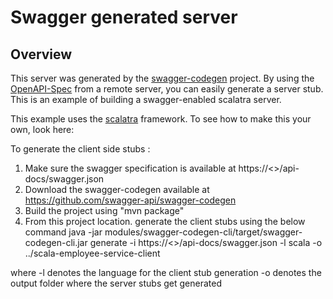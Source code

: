 # Swagger generated server

## Overview
This server was generated by the [swagger-codegen](https://github.com/swagger-api/swagger-codegen) project.  By using the 
[OpenAPI-Spec](https://github.com/swagger-api/swagger-core/wiki) from a remote server, you can easily generate a server stub.  This
is an example of building a swagger-enabled scalatra server.

This example uses the [scalatra](http://scalatra.org/) framework.  To see how to make this your own, look here:


To generate the client side stubs :

1. Make sure the swagger specification is available at https://<>/api-docs/swagger.json
2. Download the swagger-codegen available at https://github.com/swagger-api/swagger-codegen
3. Build the project using "mvn package"
4. From this project location. generate the client stubs using the below command
 java -jar modules/swagger-codegen-cli/target/swagger-codegen-cli.jar generate -i https://<>/api-docs/swagger.json -l scala -o ../scala-employee-service-client

 where -l denotes the language for the client stub generation 
    -o denotes the output folder where the server stubs get generated



